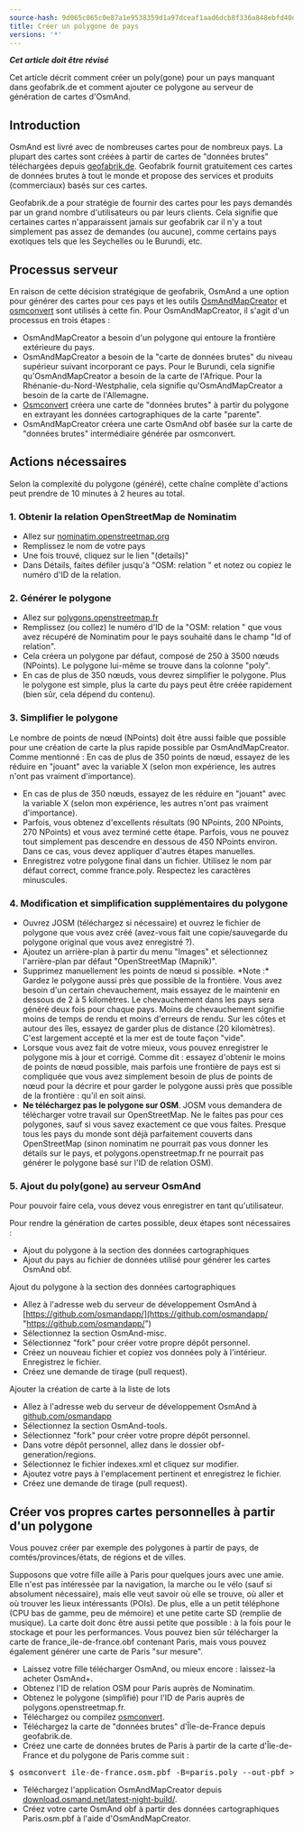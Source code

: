 ```yaml
---
source-hash: 9d065c065c0e87a1e9538359d1a97dceaf1aad6dcb8f336a848ebfd40da3e26c 
title: Créer un polygone de pays
versions: '*'
---
```

**_Cet article doit être révisé_**

Cet article décrit comment créer un poly(gone) pour un pays manquant dans geofabrik.de et comment ajouter ce polygone au serveur de génération de cartes d'OsmAnd.

## Introduction

OsmAnd est livré avec de nombreuses cartes pour de nombreux pays. La plupart des cartes sont créées à partir de cartes de "données brutes" téléchargées depuis [geofabrik.de](http://download.geofabrik.de). Geofabrik fournit gratuitement ces cartes de données brutes à tout le monde et propose des services et produits (commerciaux) basés sur ces cartes.

Geofabrik.de a pour stratégie de fournir des cartes pour les pays demandés par un grand nombre d'utilisateurs ou par leurs clients. Cela signifie que certaines cartes n'apparaissent jamais sur geofabrik car il n'y a tout simplement pas assez de demandes (ou aucune), comme certains pays exotiques tels que les Seychelles ou le Burundi, etc.

## Processus serveur
En raison de cette décision stratégique de geofabrik, OsmAnd a une option pour générer des cartes pour ces pays et les outils [OsmAndMapCreator](http://download.osmand.net/latest-night-build/OsmAndMapCreator-development.zip) et [osmconvert](https://wiki.openstreetmap.org/wiki/Osmconvert) sont utilisés à cette fin. Pour OsmAndMapCreator, il s'agit d'un processus en trois étapes :
- OsmAndMapCreator a besoin d'un polygone qui entoure la frontière extérieure du pays.
- OsmAndMapCreator a besoin de la "carte de données brutes" du niveau supérieur suivant incorporant ce pays. Pour le Burundi, cela signifie qu'OsmAndMapCreator a besoin de la carte de l'Afrique. Pour la Rhénanie-du-Nord-Westphalie, cela signifie qu'OsmAndMapCreator a besoin de la carte de l'Allemagne.
- [Osmconvert](https://wiki.openstreetmap.org/wiki/Osmconvert) créera une carte de "données brutes" à partir du polygone en extrayant les données cartographiques de la carte "parente".
- OsmAndMapCreator créera une carte OsmAnd obf basée sur la carte de "données brutes" intermédiaire générée par osmconvert.

## Actions nécessaires
Selon la complexité du polygone (généré), cette chaîne complète d'actions peut prendre de 10 minutes à 2 heures au total.

### 1. Obtenir la relation OpenStreetMap de Nominatim
- Allez sur [nominatim.openstreetmap.org](https://nominatim.openstreetmap.org/)
- Remplissez le nom de votre pays
- Une fois trouvé, cliquez sur le lien "(details)"
- Dans Détails, faites défiler jusqu'à "OSM: relation " et notez ou copiez le numéro d'ID de la relation.

### 2. Générer le polygone
- Allez sur [polygons.openstreetmap.fr](http://polygons.openstreetmap.fr/)
- Remplissez (ou collez) le numéro d'ID de la "OSM: relation " que vous avez récupéré de Nominatim pour le pays souhaité dans le champ "Id of relation".
- Cela créera un polygone par défaut, composé de 250 à 3500 nœuds (NPoints). Le polygone lui-même se trouve dans la colonne "poly".
- En cas de plus de 350 nœuds, vous devrez simplifier le polygone. Plus le polygone est simple, plus la carte du pays peut être créée rapidement (bien sûr, cela dépend du contenu).

### 3. Simplifier le polygone
Le nombre de points de nœud (NPoints) doit être aussi faible que possible pour une création de carte la plus rapide possible par OsmAndMapCreator. Comme mentionné : En cas de plus de 350 points de nœud, essayez de les réduire en "jouant" avec la variable X (selon mon expérience, les autres n'ont pas vraiment d'importance).
- En cas de plus de 350 nœuds, essayez de les réduire en "jouant" avec la variable X (selon mon expérience, les autres n'ont pas vraiment d'importance).
- Parfois, vous obtenez d'excellents résultats (90 NPoints, 200 NPoints, 270 NPoints) et vous avez terminé cette étape. Parfois, vous ne pouvez tout simplement pas descendre en dessous de 450 NPoints environ. Dans ce cas, vous devez appliquer d'autres étapes manuelles.
- Enregistrez votre polygone final dans un fichier. Utilisez le nom par défaut correct, comme france.poly. Respectez les caractères minuscules.

### 4. Modification et simplification supplémentaires du polygone
- Ouvrez JOSM (téléchargez si nécessaire) et ouvrez le fichier de polygone que vous avez créé (avez-vous fait une copie/sauvegarde du polygone original que vous avez enregistré ?).
- Ajoutez un arrière-plan à partir du menu "Images" et sélectionnez l'arrière-plan par défaut "OpenStreetMap (Mapnik)".
- Supprimez manuellement les points de nœud si possible. \*Note :\* Gardez le polygone aussi près que possible de la frontière. Vous avez besoin d'un certain chevauchement, mais essayez de le maintenir en dessous de 2 à 5 kilomètres. Le chevauchement dans les pays sera généré deux fois pour chaque pays. Moins de chevauchement signifie moins de temps de rendu et moins d'erreurs de rendu. Sur les côtes et autour des îles, essayez de garder plus de distance (20 kilomètres). C'est largement accepté et la mer est de toute façon "vide".
- Lorsque vous avez fait de votre mieux, vous pouvez enregistrer le polygone mis à jour et corrigé. Comme dit : essayez d'obtenir le moins de points de nœud possible, mais parfois une frontière de pays est si compliquée que vous avez simplement besoin de plus de points de nœud pour la décrire et pour garder le polygone aussi près que possible de la frontière : qu'il en soit ainsi.
- **Ne téléchargez pas le polygone sur OSM**. JOSM vous demandera de télécharger votre travail sur OpenStreetMap. Ne le faites pas pour ces polygones, sauf si vous savez exactement ce que vous faites. Presque tous les pays du monde sont déjà parfaitement couverts dans OpenStreetMap (sinon nominatim ne pourrait pas vous donner les détails sur le pays, et polygons.openstreetmap.fr ne pourrait pas générer le polygone basé sur l'ID de relation OSM).

### 5. Ajout du poly(gone) au serveur OsmAnd

Pour pouvoir faire cela, vous devez vous enregistrer en tant qu'utilisateur.

Pour rendre la génération de cartes possible, deux étapes sont nécessaires :
- Ajout du polygone à la section des données cartographiques
- Ajout du pays au fichier de données utilisé pour générer les cartes OsmAnd obf.

Ajout du polygone à la section des données cartographiques
- Allez à l'adresse web du serveur de développement OsmAnd à [https://github.com/osmandapp/](https://github.com/osmandapp/ "https://github.com/osmandapp/")
- Sélectionnez la section OsmAnd-misc.
- Sélectionnez "fork" pour créer votre propre dépôt personnel.
- Créez un nouveau fichier et copiez vos données poly à l'intérieur. Enregistrez le fichier.
- Créez une demande de tirage (pull request).

Ajouter la création de carte à la liste de lots
- Allez à l'adresse web du serveur de développement OsmAnd à [github.com/osmandapp](https://github.com/osmandapp/)
- Sélectionnez la section OsmAnd-tools.
- Sélectionnez "fork" pour créer votre propre dépôt personnel.
- Dans votre dépôt personnel, allez dans le dossier obf-generation/regions.
- Sélectionnez le fichier indexes.xml et cliquez sur modifier.
- Ajoutez votre pays à l'emplacement pertinent et enregistrez le fichier.
- Créez une demande de tirage (pull request).

## Créer vos propres cartes personnelles à partir d'un polygone

Vous pouvez créer par exemple des polygones à partir de pays, de comtés/provinces/états, de régions et de villes.

Supposons que votre fille aille à Paris pour quelques jours avec une amie. Elle n'est pas intéressée par la navigation, la marche ou le vélo (sauf si absolument nécessaire), mais elle veut savoir où elle se trouve, où aller et où trouver les lieux intéressants (POIs). De plus, elle a un petit téléphone (CPU bas de gamme, peu de mémoire) et une petite carte SD (remplie de musique). La carte doit donc être aussi petite que possible : à la fois pour le stockage et pour les performances. Vous pouvez bien sûr télécharger la carte de france\_ile-de-france.obf contenant Paris, mais vous pouvez également générer une carte de Paris "sur mesure".
- Laissez votre fille télécharger OsmAnd, ou mieux encore : laissez-la acheter OsmAnd+.
- Obtenez l'ID de relation OSM pour Paris auprès de Nominatim.
- Obtenez le polygone (simplifié) pour l'ID de Paris auprès de polygons.openstreetmap.fr.
- Téléchargez ou compilez [osmconvert](https://wiki.openstreetmap.org/wiki/Osmconvert).
- Téléchargez la carte de "données brutes" d'Île-de-France depuis geofabrik.de.
- Créez une carte de données brutes de Paris à partir de la carte d'Île-de-France et du polygone de Paris comme suit :
<pre>
$ osmconvert ile-de-france.osm.pbf -B=paris.poly --out-pbf > Paris.osm.pbf
</pre>
- Téléchargez l'application OsmAndMapCreator depuis [download.osmand.net/latest-night-build/](http://download.osmand.net/latest-night-build/ "https://download.osmand.net/latest-night-build/").
- Créez votre carte OsmAnd obf à partir des données cartographiques Paris.osm.pbf à l'aide d'OsmAndMapCreator.

